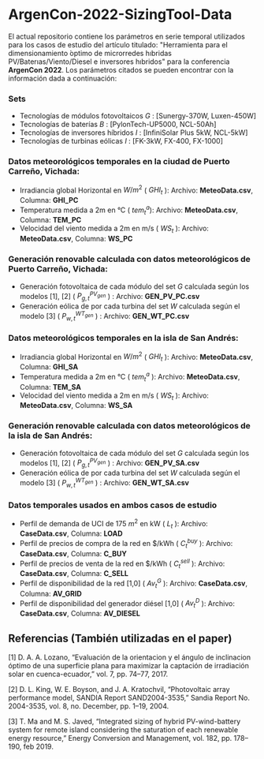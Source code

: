 # ArgenCon-2022-SizingTool-Data

El actual repositorio contiene los parámetros en serie temporal utilizados para los casos de estudio del artículo titulado: "Herramienta para el dimensionamiento ́optimo de microrredes hıbridas PV/Baterıas/Viento/Diesel e inversores hıbridos" para la conferencia **ArgenCon 2022**. Los parámetros citados se pueden encontrar con la información dada a continuación:

### Sets
- Tecnologías de módulos fotovoltaicos $G$ : [Sunergy-370W, Luxen-450W]
- Tecnologías de baterías $B$ : [PylonTech-UP5000, NCL-50Ah]
- Tecnologías de inversores híbridos $I$ : [InfiniSolar Plus 5kW, NCL-5kW]
- Tecnologías de turbinas eólicas $I$ : [FK-3kW, FX-400, FX-1000]


### Datos meteorológicos temporales en la ciudad de Puerto Carreño, Vichada:
- Irradiancia global Horizontal en $W/m^2$ ( $GHI_t$ ): Archivo: **MeteoData.csv**, Columna: **GHI_PC** 
- Temperatura medida a 2m en °C ( $tem_{t}^{a} )$: Archivo: **MeteoData.csv**, Columna: **TEM_PC**
- Velocidad del viento medida a 2m en m/s ( $WS_t$ ): Archivo: **MeteoData.csv**, Columna: **WS_PC**

### Generación renovable calculada con datos meteorológicos de Puerto Carreño, Vichada:
- Generación fotovoltaica de cada módulo del set $G$ calculada según los modelos [1], [2] ( $P^{PV_{gen}}_{g,t}$ ) : Archivo: **GEN_PV_PC.csv**
- Generación eólica de por cada turbina del set $W$ calculada según el modelo [3] ( $P_{w,t}^{WT_{gen}}$ ) : Archivo: **GEN_WT_PC.csv**


### Datos meteorológicos temporales en la isla de San Andrés:
- Irradiancia global Horizontal en $W/m^2$ ( $GHI_t$ ): Archivo: **MeteoData.csv**, Columna: **GHI_SA**
- Temperatura medida a 2m en °C ( $tem^a_t$ ): Archivo: **MeteoData.csv**, Columna: **TEM_SA**
- Velocidad del viento medida a 2m en m/s ( $WS_t$ ): Archivo: **MeteoData.csv**, Columna: **WS_SA**

### Generación renovable calculada con datos meteorológicos de la isla de San Andrés:
- Generación fotovoltaica de cada módulo del set $G$ calculada según los modelos [1], [2] ( $P^{PV_{gen}}_{g,t}$ ) : Archivo: **GEN_PV_SA.csv**
- Generación eólica de por cada turbina del set $W$ calculada según el modelo [3] ( $P_{w,t}^{WT_{gen}}$ ) : Archivo: **GEN_WT_SA.csv**

### Datos temporales usados en ambos casos de estudio
- Perfil de demanda de UCI de 175 $m^2$ en kW ( $L_t$ ): Archivo: **CaseData.csv**, Columna: **LOAD**
- Perfil de precios de compra de la red en \$/kWh ( $C_{t}^{buy}$ ): Archivo: **CaseData.csv**, Columna: **C_BUY**
- Perfil de precios de venta de la red en \$/kWh ( $C_{t}^{sell}$ ): Archivo: **CaseData.csv**, Columna: **C_SELL**
- Perfil de disponibilidad de la red [1,0] ( $Av_{t}^{G}$ ): Archivo: **CaseData.csv**, Columna: **AV_GRID**
- Perfil de disponibilidad del generador diésel [1,0] ( $Av_{t}^{D}$ ): Archivo: **CaseData.csv**, Columna: **AV_DIESEL**


## Referencias (También utilizadas en el paper)

[1] D. A. A. Lozano, “Evaluación de la orientacion y el ángulo de inclinacion óptimo de una superficie plana para maximizar la captación de irradiación solar en cuenca-ecuador,” vol. 7, pp. 74–77, 2017.

[2] D. L. King, W. E. Boyson, and J. A. Kratochvil, “Photovoltaic array performance model, SANDIA Report SAND2004-3535,” Sandia Report No. 2004-3535, vol. 8, no. December, pp. 1–19, 2004.

[3] T. Ma and M. S. Javed, “Integrated sizing of hybrid PV-wind-battery system for remote island considering the saturation of each renewable energy resource,” Energy Conversion and Management, vol. 182, pp. 178–190, feb 2019.
